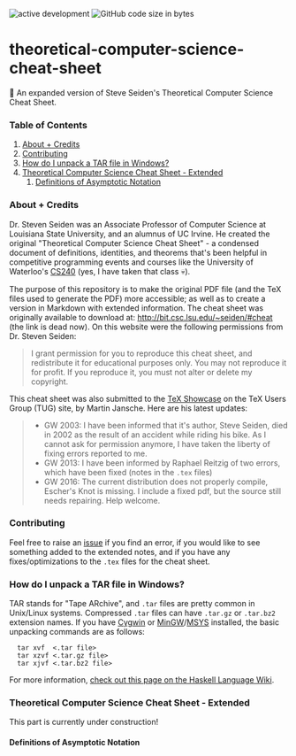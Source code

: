 ![active development](https://img.shields.io/badge/active%20dev-yes-brightgreen.svg)
![GitHub code size in bytes](https://img.shields.io/github/languages/code-size/simcard0000/theoretical-computer-science-cheat-sheet.svg)
# theoretical-computer-science-cheat-sheet
🧮 An expanded version of Steve Seiden's Theoretical Computer Science Cheat Sheet.

### Table of Contents
1. [About + Credits](#about--credits)
2. [Contributing](#contributing)
3. [How do I unpack a TAR file in Windows?](#how-do-i-unpack-a-tar-file-in-windows)
4. [Theoretical Computer Science Cheat Sheet - Extended](#theoretical-computer-science-cheat-sheet---extended)
    1. [Definitions of Asymptotic Notation](#definitions-of-asymptotic-notation)

### About + Credits
Dr. Steven Seiden was an Associate Professor of Computer Science at Louisiana State University, and an alumnus of UC Irvine. He created the original "Theoretical Computer Science Cheat Sheet" - a condensed document of definitions, identities, and theorems that's been helpful in competitive programming events and courses like the University of Waterloo's [CS240](https://cs.uwaterloo.ca//current/courses/course_descriptions/cDescr/newCDescr/CS240) (yes, I have taken that class 💀). 

The purpose of this repository is to make the original PDF file (and the TeX files used to generate the PDF) more accessible; as well as to create a version in Markdown with extended information. The cheat sheet was originally available to download at: http://bit.csc.lsu.edu/~seiden/#cheat (the link is dead now). On this website were the following permissions from Dr. Steven Seiden:

> I grant permission for you to reproduce this cheat sheet, and redistribute it for educational purposes only. You may not reproduce it for profit. If you reproduce it, you must not alter or delete my copyright.

This cheat sheet was also submitted to the [TeX Showcase](https://www.tug.org/texshowcase/) on the TeX Users Group (TUG) site, by Martin Jansche. Here are his latest updates: 

> * GW 2003: I have been informed that it's author, Steve Seiden, died in 2002 as the result of an accident while riding his bike. As I cannot ask for permission anymore, I have taken the liberty of fixing errors reported to me. 
> * GW 2013: I have been informed by Raphael Reitzig of two errors, which have been fixed (notes in the `.tex` files)
> * GW 2016: The current distribution does not properly compile, Escher's Knot is missing. I include a fixed pdf, but the source still needs repairing. Help welcome. 

### Contributing
Feel free to raise an [issue](https://github.com/simcard0000/theoretical-computer-science-cheat-sheet/issues) if you find an error, if you would like to see something added to the extended notes, and if you have any fixes/optimizations to the `.tex` files for the cheat sheet.

### How do I unpack a TAR file in Windows?
TAR stands for "Tape ARchive", and `.tar` files are pretty common in Unix/Linux systems. Compressed `.tar` files can have `.tar.gz` or `.tar.bz2` extension names.
If you have [Cygwin](https://www.cygwin.com/) or [MinGW](https://www.mingw-w64.org/)/[MSYS](https://www.msys2.org/) installed, the basic unpacking commands are as follows:
```
  tar xvf  <.tar file>
  tar xzvf <.tar.gz file>
  tar xjvf <.tar.bz2 file>
```
For more information, [check out this page on the Haskell Language Wiki](https://wiki.haskell.org/How_to_unpack_a_tar_file_in_Windows).

### Theoretical Computer Science Cheat Sheet - Extended
This part is currently under construction!
#### Definitions of Asymptotic Notation
